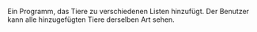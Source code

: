 Ein Programm, das Tiere zu verschiedenen Listen hinzufügt. Der Benutzer kann alle hinzugefügten Tiere derselben Art sehen. 
